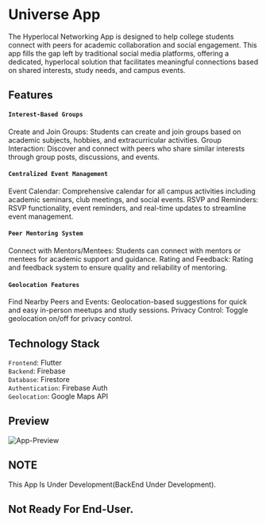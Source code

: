# Universe App
The Hyperlocal Networking App is designed to help college students connect with peers for academic collaboration and social engagement. This app fills the gap left by traditional social media platforms, offering a dedicated, hyperlocal solution that facilitates meaningful connections based on shared interests, study needs, and campus events.

## Features

#### `Interest-Based Groups`
Create and Join Groups: Students can create and join groups based on academic subjects, hobbies, and extracurricular activities.
Group Interaction: Discover and connect with peers who share similar interests through group posts, discussions, and events.

#### `Centralized Event Management`
Event Calendar: Comprehensive calendar for all campus activities including academic seminars, club meetings, and social events.
RSVP and Reminders: RSVP functionality, event reminders, and real-time updates to streamline event management.

#### `Peer Mentoring System`
Connect with Mentors/Mentees: Students can connect with mentors or mentees for academic support and guidance.
Rating and Feedback: Rating and feedback system to ensure quality and reliability of mentoring.

#### `Geolocation Features`
Find Nearby Peers and Events: Geolocation-based suggestions for quick and easy in-person meetups and study sessions.
Privacy Control: Toggle geolocation on/off for privacy control.

## Technology Stack
`Frontend`: Flutter<br>
`Backend`: Firebase<br>
`Database`: Firestore<br>
`Authentication`: Firebase Auth<br>
`Geolocation`: Google Maps API

## Preview
![App-Preview]()
## NOTE
This App Is Under Development(BackEnd Under Development).
## Not Ready For End-User.
